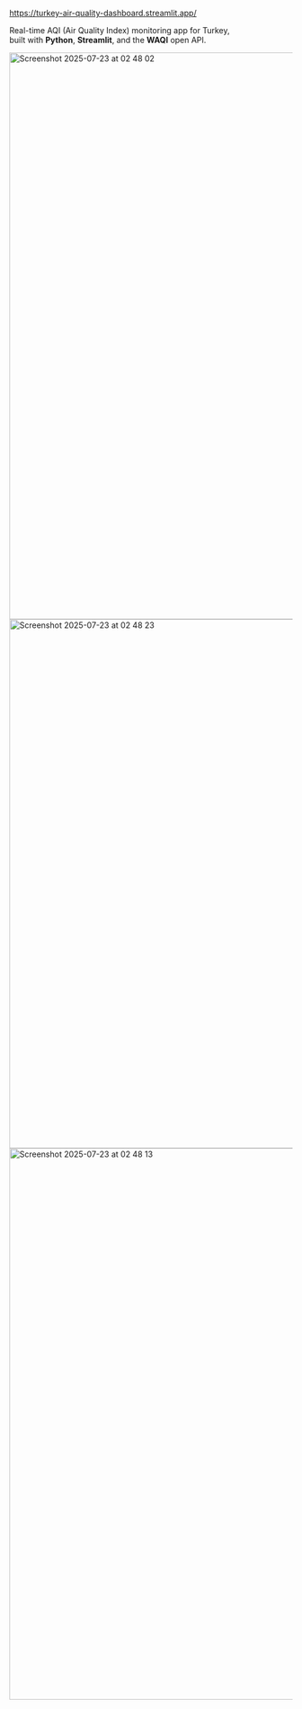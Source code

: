https://turkey-air-quality-dashboard.streamlit.app/

Real-time AQI (Air Quality Index) monitoring app for Turkey,  
built with **Python**, **Streamlit**, and the **WAQI** open API.



<img width="1794" height="1008" alt="Screenshot 2025-07-23 at 02 48 02" src="https://github.com/user-attachments/assets/18a6da74-9ff5-47d3-838a-6e1e2e43e422" />

<img width="1796" height="941" alt="Screenshot 2025-07-23 at 02 48 23" src="https://github.com/user-attachments/assets/0da0d4cf-3ccb-4bda-8942-adcdb4a5d280" />

<img width="1800" height="981" alt="Screenshot 2025-07-23 at 02 48 13" src="https://github.com/user-attachments/assets/e3ca17ca-a0ba-4fb4-9b4f-9f862a531aa7" />

